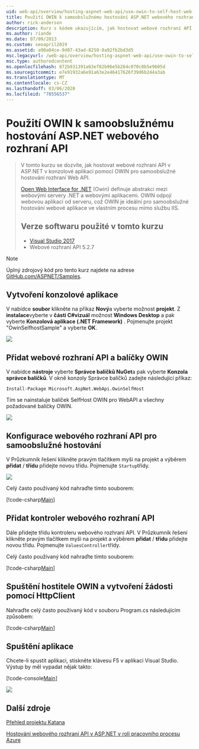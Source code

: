 ```yaml
---
uid: web-api/overview/hosting-aspnet-web-api/use-owin-to-self-host-web-api
title: Použití OWIN k samoobslužnému hostování ASP.NET webového rozhraní API – ASP.NET 4. x
author: rick-anderson
description: Kurz s kódem ukazujícím, jak hostovat webové rozhraní API ASP.NET v konzolové aplikaci.
ms.author: riande
ms.date: 07/09/2013
ms.custom: seoapril2019
ms.assetid: a90a04ce-9d07-43ad-8250-8a92fb2bd3d5
msc.legacyurl: /web-api/overview/hosting-aspnet-web-api/use-owin-to-self-host-web-api
msc.type: authoredcontent
ms.openlocfilehash: 872b931391a63ef82b96e5b264c070c0b5e9605d
ms.sourcegitcommit: e7e91932a6e91a63e2e46417626f39d6b244a3ab
ms.translationtype: MT
ms.contentlocale: cs-CZ
ms.lasthandoff: 03/06/2020
ms.locfileid: "78556537"
---
```

# <a name="use-owin-to-self-host-aspnet-web-api"></a>Použití OWIN k samoobslužnému hostování ASP.NET webového rozhraní API 

> V tomto kurzu se dozvíte, jak hostovat webové rozhraní API v ASP.NET v konzolové aplikaci pomocí OWIN pro samoobslužné hostování rozhraní Web API.
>
> [Open Web Interface for .NET](http://owin.org) (Owin) definuje abstrakci mezi webovými servery .NET a webovými aplikacemi. OWIN odpojí webovou aplikaci od serveru, což OWIN je ideální pro samoobslužné hostování webové aplikace ve vlastním procesu mimo službu IIS.
>
> ## <a name="software-versions-used-in-the-tutorial"></a>Verze softwaru použité v tomto kurzu
>
>
> - [Visual Studio 2017](https://visualstudio.microsoft.com/downloads/) 
> - Webové rozhraní API 5.2.7

> [!NOTE]
> Úplný zdrojový kód pro tento kurz najdete na adrese [GitHub.com/ASPNET/Samples](https://github.com/aspnet/samples/tree/master/samples/aspnet/WebApi/OwinSelfhostSample).

## <a name="create-a-console-application"></a>Vytvoření konzolové aplikace

V nabídce **soubor** klikněte na příkaz **Nový**a vyberte možnost **projekt**. Z **instalace**vyberte v **části C#vizuál** možnost **Windows Desktop** a pak vyberte **Konzolová aplikace (.NET Framework)** . Pojmenujte projekt "OwinSelfhostSample" a vyberte **OK**.

[![](use-owin-to-self-host-web-api/_static/image7.png)](use-owin-to-self-host-web-api/_static/image7.png)

## <a name="add-the-web-api-and-owin-packages"></a>Přidat webové rozhraní API a balíčky OWIN

V nabídce **nástroje** vyberte **Správce balíčků NuGet**a pak vyberte **Konzola správce balíčků**. V okně konzoly Správce balíčků zadejte následující příkaz:

`Install-Package Microsoft.AspNet.WebApi.OwinSelfHost`

Tím se nainstaluje balíček SelfHost OWIN pro WebAPI a všechny požadované balíčky OWIN.

[![](use-owin-to-self-host-web-api/_static/image4.png)](use-owin-to-self-host-web-api/_static/image3.png)

## <a name="configure-web-api-for-self-host"></a>Konfigurace webového rozhraní API pro samoobslužné hostování

V Průzkumník řešení klikněte pravým tlačítkem myši na projekt a výběrem **přidat** / **třídu** přidejte novou třídu. Pojmenujte `Startup`třídy.

![](use-owin-to-self-host-web-api/_static/image5.png)

Celý často používaný kód nahraďte tímto souborem:

[!code-csharp[Main](use-owin-to-self-host-web-api/samples/sample1.cs)]

## <a name="add-a-web-api-controller"></a>Přidat kontroler webového rozhraní API

Dále přidejte třídu kontroleru webového rozhraní API. V Průzkumník řešení klikněte pravým tlačítkem myši na projekt a výběrem **přidat** / **třídu** přidejte novou třídu. Pojmenujte `ValuesController`třídy.

Celý často používaný kód nahraďte tímto souborem:

[!code-csharp[Main](use-owin-to-self-host-web-api/samples/sample2.cs)]

## <a name="start-the-owin-host-and-make-a-request-with-httpclient"></a>Spuštění hostitele OWIN a vytvoření žádosti pomocí HttpClient

Nahraďte celý často používaný kód v souboru Program.cs následujícím způsobem:

[!code-csharp[Main](use-owin-to-self-host-web-api/samples/sample3.cs)]

## <a name="run-the-application"></a>Spuštění aplikace

Chcete-li spustit aplikaci, stiskněte klávesu F5 v aplikaci Visual Studio. Výstup by měl vypadat nějak takto:

[!code-console[Main](use-owin-to-self-host-web-api/samples/sample4.cmd)]

![](use-owin-to-self-host-web-api/_static/image6.png)

## <a name="additional-resources"></a>Další zdroje

[Přehled projektu Katana](../../../aspnet/overview/owin-and-katana/an-overview-of-project-katana.md)

[Hostování webového rozhraní API v ASP.NET v roli pracovního procesu Azure](host-aspnet-web-api-in-an-azure-worker-role.md)
